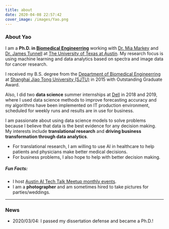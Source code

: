 ```yaml
---
title: about
date: 2020-04-08 22:57:42
cover_image: /images/Yao.png
---
```


### About Yao

I am a **Ph.D. in [Biomedical Engineerring](https://www.bme.utexas.edu/)** working with [Dr. Mia Markey](https://www.bme.utexas.edu/people/faculty-directory/markey) and [Dr. James Tunnell](https://www.bme.utexas.edu/people/faculty-directory/tunnell) at [The University of Texas at Austin](https://www.utexas.edu/). My research focus is using machine learning and data analytics based on spectra and image data for cancer research.

I received my B.S. degree from the [Department of Biomedical Engineerring](http://bme.sjtu.edu.cn/En) at [Shanghai Jiao Tong University (SJTU)](http://en.sjtu.edu.cn/) in 2015 with Outstanding Graduate Award. 

Also, I did two **data science** summer internships at [Dell](https://corporate.delltechnologies.com/en-us/about-us.htm) in 2018 and 2019, where I used data science methods to improve forecasting accuracy and my algorithms have been implemented on IT production environment, scheduled for weekly runs and results are in use for business.

I am passionate about using data science models to solve problems because I believe that data is the best evidence for any decision making. My interests include **translational research** and **driving business transformation through data analytics**. 
- For translational research, I am willing to use AI in healthcare to help patients and physicians make better medical decisions.
- For business problems, I also hope to help with better decision making.

##### Fun Facts: 
- I host [Austin AI Tech Talk Meetup monthly events](https://www.meetup.com/aittg-austin/).
- I am a **photographer** and am sometimes hired to take pictures for parties/weddings. 

<hr>

### News
* 2020/03/04: I passed my dissertation defense and became a Ph.D.!